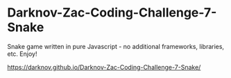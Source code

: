 # Darknov-Zac-Coding-Challenge-7-Snake
Snake game written in pure Javascript - no additional frameworks, libraries, etc.
Enjoy!

https://darknov.github.io/Darknov-Zac-Coding-Challenge-7-Snake/
